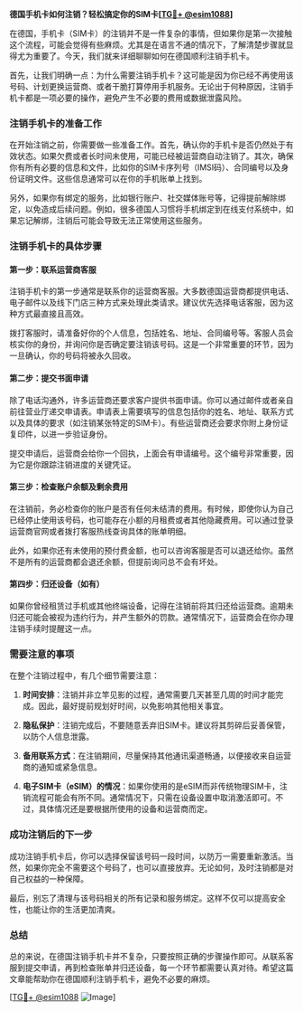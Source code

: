 **德国手机卡如何注销？轻松搞定你的SIM卡[[TG💪+ @esim1088](https://t.me/s/esim1088)]**

在德国，手机卡（SIM卡）的注销并不是一件复杂的事情，但如果你是第一次接触这个流程，可能会觉得有些麻烦。尤其是在语言不通的情况下，了解清楚步骤就显得尤为重要了。今天，我们就来详细聊聊如何在德国顺利注销手机卡。

首先，让我们明确一点：为什么需要注销手机卡？这可能是因为你已经不再使用该号码、计划更换运营商、或者干脆打算停用手机服务。无论出于何种原因，注销手机卡都是一项必要的操作，避免产生不必要的费用或数据泄露风险。

### 注销手机卡的准备工作

在开始注销之前，你需要做一些准备工作。首先，确认你的手机卡是否仍然处于有效状态。如果欠费或者长时间未使用，可能已经被运营商自动注销了。其次，确保你有所有必要的信息和文件，比如你的SIM卡序列号（IMSI码）、合同编号以及身份证明文件。这些信息通常可以在你的手机账单上找到。

另外，如果你有绑定的服务，比如银行账户、社交媒体账号等，记得提前解除绑定，以免造成后续问题。例如，很多德国人习惯将手机绑定到在线支付系统中，如果忘记解绑，注销后可能会导致无法正常使用这些服务。

### 注销手机卡的具体步骤

#### 第一步：联系运营商客服

注销手机卡的第一步通常是联系你的运营商客服。大多数德国运营商都提供电话、电子邮件以及线下门店三种方式来处理此类请求。建议优先选择电话客服，因为这种方式最直接且高效。

拨打客服时，请准备好你的个人信息，包括姓名、地址、合同编号等。客服人员会核实你的身份，并询问你是否确定要注销该号码。这是一个非常重要的环节，因为一旦确认，你的号码将被永久回收。

#### 第二步：提交书面申请

除了电话沟通外，许多运营商还要求客户提供书面申请。你可以通过邮件或者亲自前往营业厅递交申请表。申请表上需要填写的信息包括你的姓名、地址、联系方式以及具体的要求（如注销某张特定的SIM卡）。有些运营商还会要求你附上身份证复印件，以进一步验证身份。

提交申请后，运营商会给你一个回执，上面会有申请编号。这个编号非常重要，因为它是你跟踪注销进度的关键凭证。

#### 第三步：检查账户余额及剩余费用

在注销前，务必检查你的账户是否有任何未结清的费用。有时候，即使你认为自己已经停止使用该号码，也可能存在小额的月租费或者其他隐藏费用。可以通过登录运营商官网或者拨打客服热线查询具体的账单明细。

此外，如果你还有未使用的预付费金额，也可以咨询客服是否可以退还给你。虽然不是所有的运营商都会退还余额，但提前询问总不会有坏处。

#### 第四步：归还设备（如有）

如果你曾经租赁过手机或其他终端设备，记得在注销前将其归还给运营商。逾期未归还可能会被视为违约行为，并产生额外的罚款。通常情况下，运营商会在你办理注销手续时提醒这一点。

### 需要注意的事项

在整个注销过程中，有几个细节需要注意：

1. **时间安排**：注销并非立竿见影的过程，通常需要几天甚至几周的时间才能完成。因此，最好提前规划好时间，以免影响其他相关事宜。
   
2. **隐私保护**：注销完成后，不要随意丢弃旧SIM卡。建议将其剪碎后妥善保管，以防个人信息泄露。

3. **备用联系方式**：在注销期间，尽量保持其他通讯渠道畅通，以便接收来自运营商的通知或紧急信息。

4. **电子SIM卡（eSIM）的情况**：如果你使用的是eSIM而非传统物理SIM卡，注销流程可能会有所不同。通常情况下，只需在设备设置中取消激活即可。不过，具体情况还是要根据所使用的设备和运营商而定。

### 成功注销后的下一步

成功注销手机卡后，你可以选择保留该号码一段时间，以防万一需要重新激活。当然，如果你完全不需要这个号码了，也可以直接放弃。无论如何，及时注销都是对自己权益的一种保障。

最后，别忘了清理与该号码相关的所有记录和服务绑定。这样不仅可以提高安全性，也能让你的生活更加清爽。

### 总结

总的来说，在德国注销手机卡并不复杂，只要按照正确的步骤操作即可。从联系客服到提交申请，再到检查账单并归还设备，每一个环节都需要认真对待。希望这篇文章能帮助你在德国顺利注销手机卡，避免不必要的麻烦。

[[TG💪+ @esim1088](https://t.me/s/esim1088) ![Image](https://i.postimg.cc/4NQfJmqS/Snipaste-2025-05-13-00-14-12.png)]